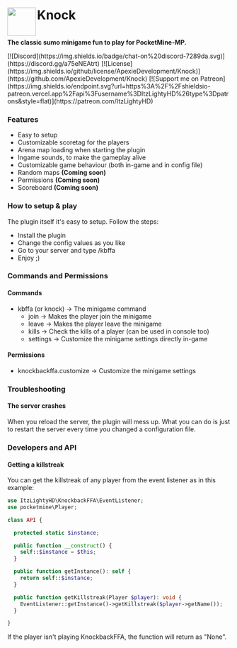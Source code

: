 <p>
    <h1>Knock<img src="https://raw.githubusercontent.com/ApexieDevelopment/Knock/main/KnockbackFFA.gif" height="64" width="64" align="left" alt=""></h1><br>
    <b>The classic sumo minigame fun to play for PocketMine-MP.</b>
</p>

<p>
    [![Discord](https://img.shields.io/badge/chat-on%20discord-7289da.svg)](https://discord.gg/a75eNEAtrt)
    [![License](https://img.shields.io/github/license/ApexieDevelopment/Knock)](https://github.com/ApexieDevelopment/Knock)
    [![Support me on Patreon](https://img.shields.io/endpoint.svg?url=https%3A%2F%2Fshieldsio-patreon.vercel.app%2Fapi%3Fusername%3DItzLightyHD%26type%3Dpatrons&style=flat)](https://patreon.com/ItzLightyHD) <br>
</p>

### Features
- Easy to setup
- Customizable scoretag for the players
- Arena map loading when starting the plugin
- Ingame sounds, to make the gameplay alive
- Customizable game behaviour (both in-game and in config file)
- Random maps <b>(Coming soon)</b>
- Permissions <b>(Coming soon)</b>
- Scoreboard <b>(Coming soon)</b>

### How to setup & play
The plugin itself it's easy to setup. Follow the steps:
- Install the plugin
- Change the config values as you like
- Go to your server and type /kbffa
- Enjoy ;)

### Commands and Permissions
#### Commands
- kbffa (or knock) -> The minigame command
  - join -> Makes the player join the minigame
  - leave -> Makes the player leave the minigame
  - kills -> Check the kills of a player (can be used in console too)
  - settings -> Customize the minigame settings directly in-game
#### Permissions
- knockbackffa.customize -> Customize the minigame settings

### Troubleshooting
#### The server crashes
When you reload the server, the plugin will mess up. What you can do is just to restart the server every time you changed a configuration file.

### Developers and API
#### Getting a killstreak
You can get the killstreak of any player from the event listener as in this example:
```php
use ItzLightyHD\KnockbackFFA\EventListener;
use pocketmine\Player;

class API {

  protected static $instance;

  public function __construct() {
    self::$instance = $this;
  }

  public function getInstance(): self {
    return self::$instance;
  }

  public function getKillstreak(Player $player): void {
    EventListener::getInstance()->getKillstreak($player->getName());
  }

}
```
If the player isn't playing KnockbackFFA, the function will return as "None".